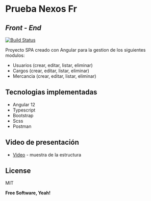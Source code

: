 # Prueba Nexos Fr
## _Front - End_

[![Build Status](https://travis-ci.org/joemccann/dillinger.svg?branch=master)](https://travis-ci.org/joemccann/dillinger)

Proyecto SPA creado con Angular para la gestion de los siguientes modulos:

- Usuarios (crear, editar, listar, eliminar)
- Cargos (crear, editar, listar, eliminar)
- Mercancia (crear, editar, listar, eliminar)
## Tecnologias implementadas

- Angular 12
- Typescript
- Bootstrap
- Scss
- Postman

## Video de presentación


- [Video] - muestra de la estructura

## License

MIT

**Free Software, Yeah!**

[Video]: <https://drive.google.com/file/d/1u6bGZ2va4X6tjvVddkW5r3OGU8fsBnJm/view?usp=sharing>